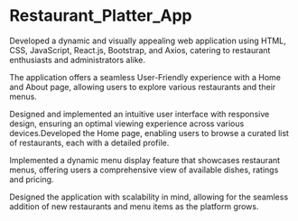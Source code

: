 # Restaurant_Platter_App
Developed a dynamic and visually appealing web application using HTML, CSS, JavaScript, React.js, Bootstrap, and Axios, catering to restaurant enthusiasts and administrators alike.

The application offers a seamless User-Friendly experience with a Home and About page, allowing users to explore various restaurants and their menus.

Designed and implemented an intuitive user interface with responsive design, ensuring an optimal viewing experience across various devices.Developed the Home page, enabling users to browse a curated list of restaurants, each with a detailed profile.

Implemented a dynamic menu display feature that showcases restaurant menus, offering users a comprehensive view of available dishes, ratings and pricing.

Designed the application with scalability in mind, allowing for the seamless addition of new restaurants and menu items as the platform grows.
